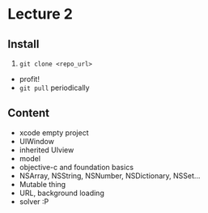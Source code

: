 # Lecture 2

## Install

1. `git clone <repo_url>`
- profit!
- `git pull` periodically

## Content

- xcode empty project
- UIWindow
- inherited UIview
- model
- objective-c and foundation basics
- NSArray, NSString, NSNumber, NSDictionary, NSSet…
- Mutable thing
- URL, background loading
- solver :P
